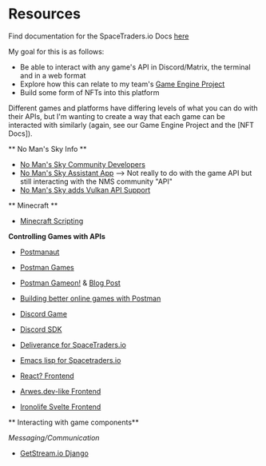 # Resources
Find documentation for the SpaceTraders.io Docs [here](https://api.spacetraders.io)

My goal for this is as follows:
* Be able to interact with any game's API in Discord/Matrix, the terminal and in a web format
* Explore how this can relate to my team's [Game Engine Project](http://ar.skinetics.tech/stellarios/compass)
* Build some form of NFTs into this platform

Different games and platforms have differing levels of what you can do with their APIs, but I'm wanting to create a way that each game can be interacted with similarly (again, see our Game Engine Project and the [NFT Docs]).

** No Man's Sky Info **
* [No Man's Sky Community Developers](https://github.com/NMSCD)
* [No Man's Sky Assistant App](https://www.raymondcamden.com/2017/08/31/building-a-no-mans-sky-utility-with-node-and-vuejs) --> Not really to do with the game API but still interacting with the NMS community "API"
* [No Man's Sky adds Vulkan API Support](https://www.neowin.net/news/no-mans-sky-on-pc-receives-vulkan-api-support-gaining-performance-improvements/)

** Minecraft **
* [Minecraft Scripting](https://www.minecraft.net/es-es/article/scripting-api-now-public-beta)

**Controlling Games with APIs**
* [Postmanaut](https://github.com/evanlindsey/postmanaut)
* [Postman Games](https://www.postman.com/postman/workspace/postman-games/documentation/13059338-c3e32cda-40a2-4ea3-a521-3109c720af80)
* [Postman Gameon!](https://www.postman.com/postman/workspace/postman-games/overview) & [Blog Post](https://blog.postman.com/postman-games-public-workspace/)
* [Building better online games with Postman](https://www.postman.com/postman-galaxy/building-better-online-games/)


* [Discord Game](https://www.youtube.com/watch?v=WUOriao-7QU)
* [Discord SDK](https://discord.com/developers/docs/game-sdk/sdk-starter-guide) 


* [Deliverance for SpaceTraders.io ](https://github.com/Stumblinbear/Deliverance)
* [Emacs lisp for Spacetraders.io](https://github.com/BeAnMo/spacetraders.el)
* [React? Frontend](https://github.com/Kaishiyoku/erebos)
* [Arwes.dev-like Frontend](https://github.com/nhowell/space-traders-ui)
* [Ironolife Svelte Frontend](https://github.com/Ironolife/SpaceTraders)

** Interacting with game components**

*Messaging/Communication*
* [GetStream.io Django](https://github.com/GetStream/stream-chat-python)